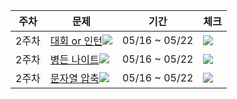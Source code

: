 |주차|문제|기간|체크|
|--|---|---|---|
|2주차|[대회 or 인턴](https://www.acmicpc.net/problem/2875)<img src="https://img.shields.io/badge/B3-ad5600?"/></a> |05/16 ~ 05/22|<img src="https://img.shields.io/badge/완료-50bcdf?"/></a>
|2주차|[병든 나이트](https://www.acmicpc.net/problem/1783)<img src="https://img.shields.io/badge/S4-435f7a?"/></a>|05/16 ~ 05/22|<img src="https://img.shields.io/badge/완료-50bcdf?"/></a>
|2주차|[문자열 압축](https://programmers.co.kr/learn/courses/30/lessons/60057)<img src="https://img.shields.io/badge/Lv.2-ffc107?"/></a>|05/16 ~ 05/22|<img src="https://img.shields.io/badge/완료-50bcdf?"/></a>
 